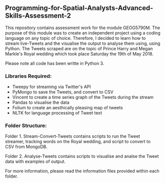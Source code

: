 ## Programming-for-Spatial-Analysts-Advanced-Skills-Assessment-2
This repository contains assessment work for the module GEOG5790M. The purpose of this module was to create an independent project using a coding language on any topic of choice. Therefore, I decided to learn how to stream live-Tweets and the visualise the output to analyse them using, using Python. The Tweets scraped are on the topic of Prince Harry and Megan Markle's Royal wedding which took place Saturday the 19th of May 2018. 

Please note all code has been writte in Python 3.

### Libraries Required:
* Tweepy for streaming via Twitter's API
* PyMongo to save the Tweets, and convert to CSV
* Vincent to create a time series graph of the Tweets during the stream
* Pandas to visualise the data
* Folium to create an aesthically pleasing map of tweets
* NLTK for language processing of Tweet text

### Folder Structure:
Folder 1. Stream-Convert-Tweets contains scripts to run the Tweet streamer, tracking words on the Royal wedding, and script to convert to CSV from MongoDB.

Folder 2. Analyse-Tweets contains scripts to visualise and analse the Tweet data with examples of output.

For more information, please read the information files provided within each folder.
